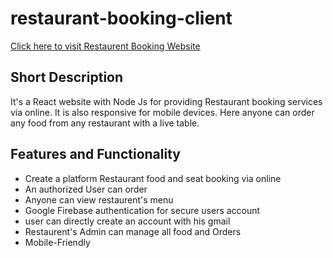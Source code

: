 # restaurant-booking-client
[Click here to visit Restaurent Booking Website](https://restaurant-booking-rion.web.app/)

## Short Description
It's a React website with Node Js for providing Restaurant booking services via online. It is also responsive for mobile devices. Here anyone can order any food from any restaurant with a live table.

## Features and Functionality

- Create a platform Restaurant food and seat booking via online
- An authorized User can order
- Anyone can view restaurent's menu
- Google Firebase authentication for secure users account
- user can directly create an account with his gmail
- Restaurent's Admin can manage all food and Orders
- Mobile-Friendly

